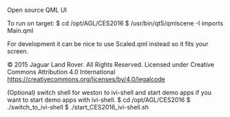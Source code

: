 Open source QML UI

To run on target:
$ cd /opt/AGL/CES2016
$ /usr/bin/qt5/qmlscene -I imports Main.qml

For development it can be nice to use Scaled.qml instead so it fits your screen.



© 2015 Jaguar Land Rover. All Rights Reserved.
Licensed under Creative Commons Attribution 4.0 International
https://creativecommons.org/licenses/by/4.0/legalcode

(Optional) switch shell for weston to ivi-shell and start demo apps if you want to start demo apps with ivi-shell.
$ cd /opt/AGL/CES2016
$ ./switch_to_ivi-shell
$ ./start_CES2016_ivi-shell.sh
